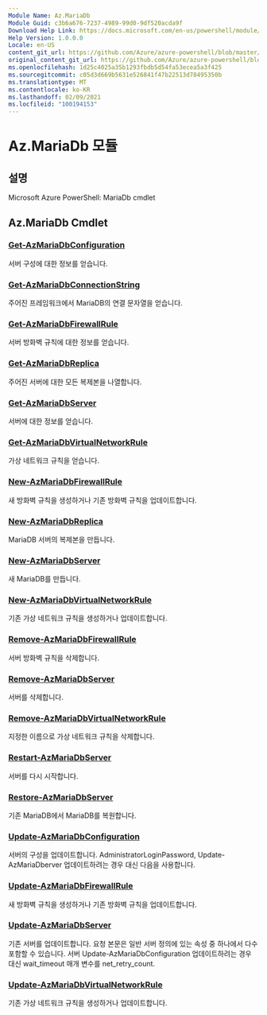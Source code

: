 ```yaml
---
Module Name: Az.MariaDb
Module Guid: c3b6a676-7237-4989-99d0-9df520acda9f
Download Help Link: https://docs.microsoft.com/en-us/powershell/module/az.mariadb
Help Version: 1.0.0.0
Locale: en-US
content_git_url: https://github.com/Azure/azure-powershell/blob/master/src/MariaDb/help/Az.MariaDb.md
original_content_git_url: https://github.com/Azure/azure-powershell/blob/master/src/MariaDb/help/Az.MariaDb.md
ms.openlocfilehash: 1d25c4025a35b1293fbdb5d54fa53ecea5a3f425
ms.sourcegitcommit: c05d3d669b5631e526841f47b22513d78495350b
ms.translationtype: MT
ms.contentlocale: ko-KR
ms.lasthandoff: 02/09/2021
ms.locfileid: "100194153"
---
```

# Az.MariaDb 모듈
## 설명
Microsoft Azure PowerShell: MariaDb cmdlet

## Az.MariaDb Cmdlet
### [Get-AzMariaDbConfiguration](Get-AzMariaDbConfiguration.md)
서버 구성에 대한 정보를 얻습니다.

### [Get-AzMariaDbConnectionString](Get-AzMariaDbConnectionString.md)
주어진 프레임워크에서 MariaDB의 연결 문자열을 얻습니다.

### [Get-AzMariaDbFirewallRule](Get-AzMariaDbFirewallRule.md)
서버 방화벽 규칙에 대한 정보를 얻습니다.

### [Get-AzMariaDbReplica](Get-AzMariaDbReplica.md)
주어진 서버에 대한 모든 복제본을 나열합니다.

### [Get-AzMariaDbServer](Get-AzMariaDbServer.md)
서버에 대한 정보를 얻습니다.

### [Get-AzMariaDbVirtualNetworkRule](Get-AzMariaDbVirtualNetworkRule.md)
가상 네트워크 규칙을 얻습니다.

### [New-AzMariaDbFirewallRule](New-AzMariaDbFirewallRule.md)
새 방화벽 규칙을 생성하거나 기존 방화벽 규칙을 업데이트합니다.

### [New-AzMariaDbReplica](New-AzMariaDbReplica.md)
MariaDB 서버의 복제본을 만듭니다.

### [New-AzMariaDbServer](New-AzMariaDbServer.md)
새 MariaDB를 만듭니다.

### [New-AzMariaDbVirtualNetworkRule](New-AzMariaDbVirtualNetworkRule.md)
기존 가상 네트워크 규칙을 생성하거나 업데이트합니다.

### [Remove-AzMariaDbFirewallRule](Remove-AzMariaDbFirewallRule.md)
서버 방화벽 규칙을 삭제합니다.

### [Remove-AzMariaDbServer](Remove-AzMariaDbServer.md)
서버를 삭제합니다.

### [Remove-AzMariaDbVirtualNetworkRule](Remove-AzMariaDbVirtualNetworkRule.md)
지정한 이름으로 가상 네트워크 규칙을 삭제합니다.

### [Restart-AzMariaDbServer](Restart-AzMariaDbServer.md)
서버를 다시 시작합니다.

### [Restore-AzMariaDbServer](Restore-AzMariaDbServer.md)
기존 MariaDB에서 MariaDB를 복원합니다.

### [Update-AzMariaDbConfiguration](Update-AzMariaDbConfiguration.md)
서버의 구성을 업데이트합니다.
AdministratorLoginPassword, Update-AzMariaDberver 업데이트하려는 경우 대신 다음을 사용합니다.

### [Update-AzMariaDbFirewallRule](Update-AzMariaDbFirewallRule.md)
새 방화벽 규칙을 생성하거나 기존 방화벽 규칙을 업데이트합니다.

### [Update-AzMariaDbServer](Update-AzMariaDbServer.md)
기존 서버를 업데이트합니다.
요청 본문은 일반 서버 정의에 있는 속성 중 하나에서 다수 포함할 수 있습니다.
서버 Update-AzMariaDbConfiguration 업데이트하려는 경우 대신 wait_timeout 매개 변수를 net_retry_count.

### [Update-AzMariaDbVirtualNetworkRule](Update-AzMariaDbVirtualNetworkRule.md)
기존 가상 네트워크 규칙을 생성하거나 업데이트합니다.


